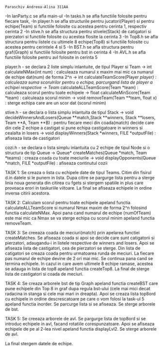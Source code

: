 
    Paraschiv Andreea-Alina 311AA


-In lanParty.c se afla main-ul
-In tasks.h se afla functiile folosite pentru fiecare task,
-In player.h se afla structurile pentru jucatori(Player) si pentru echipe(Team) si functiile folosite cu acestea pentru cerinta 1, respectiv cerinta 2
-In stive.h se afla structura pentru stivele(Stack) de catigatori si pierzatori si functiile folosite cu acestea flosite la cerinta 3
-In Top8.h se afla structura pentru listele cu ultimele 8 echipe(Top8) si functiile folosite cu acestea pentru cerintele 4 si 5
-In BST.h se afla structura pentru graf(Graph) si functiile folosite pentru bst in cerinta 4
-In AVL.h se afla functiile folosite pentru avl folosite in cerinta 5

player.h
    - se declara 2 liste simplu inlantuite, de tipul Player si Team
        -> int calculateNMax(int num) : calculeaza numarul x maxim mai mic ca numarul de echipe dat(num) de forma 2^n
        -> int calculateTeamScore(Player *player) : calculeaza suma scorulrilor pentru o echipa, parcurgand lista de player a echipei   respective
        -> Team* calculateALLTeamScore(Team *team) : calculeaza scorul pentru toate echipele
        -> float calculateMinScore(Team *team) : calculeaza scorul minim
        -> void removeTeam(Team **team, float x) : sterge echipa care are un scor dat (scorul minim)

stive.h
    - se declara o lista simplu inlantuita de tipul Stack
        -> void decideWinnersAndLosers(Queue **match,Stack **winners, Stack **losers, Team **A, Team **B) : pentru fiecare meci din coada(match) decide care din cele 2 echipe a castigat si pune echipa castigatoare in winners si cealalta in losers
        -> void displayWinners(Stack *winners, FILE *outputFile) : afiseaza lista de castigatori

cozi.h
    - se declara o lista simplu inlantuita cu 2 echipe de tipul Node si o structura de tip Queue
        -> Queue* createMatches(Queue *match, Team *teams) : creaza coada cu toate meciurile
        -> void displayOpponents(Queue *match, FILE *outputFile) : afiseaza continutul cozii


TASK 1:
    Se creaza o lista cu echipele date de tipul Teams. Citim din fisirul d.in datele si le punem in lista. Dupa citire se pargurge lista pentru a sterge linia noua generata din citirea cu fgets si stergem spatiile in plus care provoaca erori in taskuriile viitoare. La final se afiseaza echipele in ordine inversa citirii acestora.

TASK 2:
    Calculam scorul pentru toate echipele apeland functia calculateALLTeamScore si numarul Nmax maxim de forma 2^n folosind functia calculateNMax. Apoi pana cand numarul de echipe (numOfTeam) este mai mic ca Nmax se va sterge echipa cu scorul minim apeland functia removeTeam.

TASK 3:
    Se creeaza coada de meciuri(match) prin apelarea functiei createMatches. Se afiseaza coada si apoi se decide care sunt catigatorii si pierzatori, adaugandu-i in listele respective de winners and losers. Apoi se afiseaza lista de castigatori, cea de pierzatori se sterge. Din lista de catigatori se creaza coada pentru urmatoarea runda de meciuri. La fiecare pas numarul de echipe devine de 2 ori mai mic. Se continua pana cand se termina echipele. 
    In cazul in care avem ultimele 8 echipe ramase, acestea se adauga in lista de top8 apeland functia createTop8. La final de sterge lista de castigatori si coada de meciuri.

TASK 4:
    Se creaza arborele bst de tip Graph apeland functia createBST care pune echipele din Top 8 in graf dupa regula bst-ului (cele mai mici decat radacina in stanga si cele mai mari in dreapta). Apoi se creaza lista top8ord cu echipele in ordine descrescatoare pe care o vom folosi la task-ul 5 apeland functia inorder. Se parcurge lista si se afiseaza. Se sterge arborele de bst.

TASK 5:
    Se creeaza arborele de avl. Se pargurge lista de top8ord si se introduc echipele in avl, facand rotatiile corespunzatoare. Apoi se afiseaza echipele de pe al 2-lea nivel apeland functia displayLvl2. Se sterge arborele de avl.

La final stergem datele de echipe.